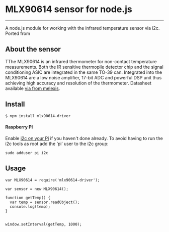 # MLX90614 sensor for node.js
---
A node.js module for working with the infrared temperature sensor via i2c. Ported from 

## About the sensor
TThe MLX90614 is an infrared thermometer for non-contact temperature measurements. Both the IR sensitive thermopile detector chip and the signal conditioning ASIC are integrated in the same TO-39 can. Integrated into the MLX90614 are a low noise amplifier, 17-bit ADC and powerful DSP unit thus achieving high accuracy and resolution of the thermometer.
Datasheet available [ via from melexis](https://www.melexis.com/en/product/MLX90614/Digital-Plug-Play-Infrared-Thermometer-TO-Can#).

## Install
```
$ npm install mlx90614-driver
```
#### Raspberry PI
Enable [i2c on your Pi](https://github.com/kelly/node-i2c#raspberry-pi-setup) if you haven't done already. To avoid having to run the i2c tools as root add the ‘pi’ user to the i2c group:
```
sudo adduser pi i2c
```

## Usage

```
var MLX90614 = require('mlx90614-driver');

var sensor = new MLX90614();

function getTemp() {
  var temp = sensor.readObject();
  console.log(temp);
}


window.setInterval(getTemp, 1000);

```

